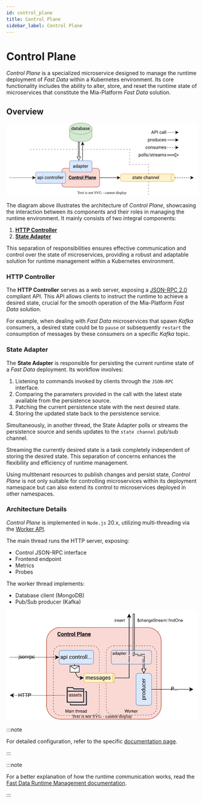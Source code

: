 ```yaml
---
id: control_plane
title: Control Plane
sidebar_label: Control Plane
---
```


# Control Plane

_Control Plane_ is a specialized microservice designed to manage the runtime deployment of _Fast Data_ within a Kubernetes environment. Its core functionality includes the ability to alter, store, and reset the runtime state of microservices that constitute the Mia-Platform _Fast Data_ solution.

## Overview

![Control Plane Architecture](img/arch.v0.svg)

The diagram above illustrates the architecture of _Control Plane_, showcasing the interaction between its components and their roles in managing the runtime environment.
It mainly consists of two integral components:

1. **[HTTP Controller](#http-controller)**
2. **[State Adapter](#state-adapter)**

This separation of responsibilities ensures effective communication and control over the state of microservices, providing a robust and adaptable solution for runtime management within a Kubernetes environment.

### HTTP Controller

The **HTTP Controller** serves as a web server, exposing a [JSON-RPC 2.0](https://www.jsonrpc.org/specification) compliant API. This API allows clients to instruct the runtime to achieve a desired state, crucial for the smooth operation of the Mia-Platform _Fast Data_ solution.

For example, when dealing with _Fast Data_ microservices that spawn _Kafka_ consumers, a desired state could be to `pause` or subsequently `restart` the consumption of messages by these consumers on a specific _Kafka_ topic.

### State Adapter

The **State Adapter** is responsible for persisting the current runtime state of a _Fast Data_ deployment. Its workflow involves:

1. Listening to commands invoked by clients through the `JSON-RPC` interface.
2. Comparing the parameters provided in the call with the latest state available from the persistence source.
3. Patching the current persistence state with the next desired state.
4. Storing the updated state back to the persistence service.

Simultaneously, in another thread, the State Adapter polls or streams the persistence source and sends updates to the `state channel` pub/sub channel.

Streaming the currently desired state is a task completely independent of storing the desired state. This separation of concerns enhances the flexibility and efficiency of runtime management.

Using multitenant resources to publish changes and persist state, _Control Plane_ is not only suitable for controlling microservices within its deployment namespace but can also extend its control to microservices deployed in other namespaces.

### Architecture Details

_Control Plane_ is implemented in `Node.js` 20.x, utilizing multi-threading via the [Worker API](https://nodejs.org/docs/latest-v20.x/api/worker_threads.html).

The main thread runs the HTTP server, exposing:

- Control JSON-RPC interface
- Frontend endpoint
- Metrics
- Probes

The worker thread implements:

- Database client (MongoDB)
- Pub/Sub producer (Kafka)

![Internal Structure of Control Plane](img/internals.v0.svg)

:::note

For detailed configuration, refer to the specific [documentation page](./20_configuration.mdx).

:::

:::note

For a better explanation of how the runtime communication works, read the [Fast Data Runtime Management documentation](../../fast_data/runtime_management.mdx).

:::